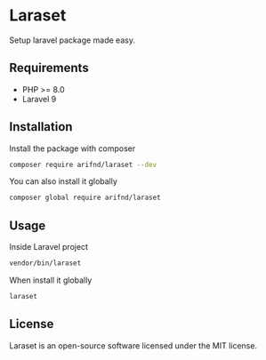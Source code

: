 # Laraset

Setup laravel package made easy.

## Requirements

- PHP >= 8.0
- Laravel 9

## Installation

Install the package with composer

```bash
composer require arifnd/laraset --dev
```

You can also install it globally

```bash
composer global require arifnd/laraset
```


## Usage

Inside Laravel project

```bash
vendor/bin/laraset
```

When install it globally

```bash
laraset
```

## License
Laraset is an open-source software licensed under the MIT license.